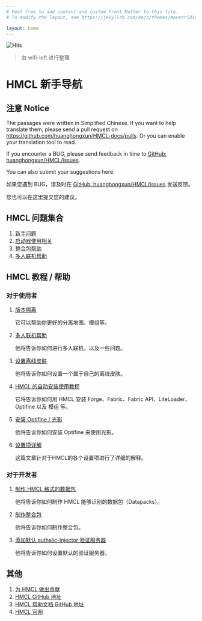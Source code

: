 ```yaml
---
# Feel free to add content and custom Front Matter to this file.
# To modify the layout, see https://jekyllrb.com/docs/themes/#overriding-theme-defaults

layout: home
---
```


![Hits](https://hits.seeyoufarm.com/api/count/incr/badge.svg?url=https%3A%2F%2Fdocs.hmcl.net&count_bg=%233E4245&title_bg=%233E4245&icon=&icon_color=%23E7E7E7&title=%F0%9F%91%80&edge_flat=false)

> 由 wifi-left 进行整理

# HMCL 新手导航

## 注意 Notice

The passages were written in Simplified Chinese. If you want to help translate them, please send a pull request on https://github.com/huanghongxun/HMCL-docs/pulls. Or you can enable your translation tool to read.

If you encounter a BUG, please send feedback in time to [GitHub: huanghongxun/HMCL/issues](http://github.com/huanghongxun/HMCL/issues).

You can also submit your suggestions here.

如果您遇到 BUG，请及时在 [GitHub: huanghongxun/HMCL/issues](http://github.com/huanghongxun/HMCL/issues) 发送反馈。

您也可以在这里提交您的建议。

## HMCL 问题集合

1. [新手问题](/faq.html)
1. [启动器使用相关](/launcher/)
2. [整合包帮助](/modpack/)
2. [多人联机帮助](/multiplayer/)

## HMCL 教程 / 帮助

### 对于使用者

1. [版本隔离](/_launcher/global-version-isolation.md)

   它可以帮助你更好的分离地图、模组等。

2. [多人联机帮助](/multiplayer)

   他将告诉你如何进行多人联机，以及一些问题。

3. [设置离线皮肤](/launcher/offline-skin.html)

   他将告诉你如何设置一个属于自己的离线皮肤。

4. [HMCL 的自动安装使用教程](/launcher/auto-installing.html)

   它将告诉你如何用 HMCL 安装 Forge、Fabric、Fabric API、LiteLoader、Optifine 以及 模组 等。

5. [安装 Optifine / 光影](/launcher/optifine.html)

   他将告诉你如何安装 Optifine 来使用光影。

6. [设置项详解](/launcher/set-item-details.html)

   这篇文章针对于HMCL的各个设置项进行了详细的解释。

### 对于开发者

1. [制作 HMCL 格式的数据包](/launcher/datapack.html)

   他将告诉你如何制作 HMCL 能够识别的数据包（Datapacks）。

2. [制作整合包](/modpack/serverpack.html)

   他将告诉你如何制作整合包。

3. [添加默认 authalic-injector 验证服务器](/launcher/authlib-injector.html)

   他将告诉你如何设置默认的验证服务器。

## 其他

1. [为 HMCL 做出贡献](/contribution.html)
2. [HMCL GitHub 地址](http://github.com/huanghongxun/HMCL)
3. [HMCL 帮助文档 GitHub 地址](http://github.com/huanghongxun/HMCL-docs)
4. [HMCL 官网](http://hmcl.huangyuhui.net)
